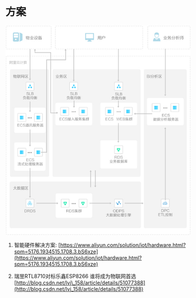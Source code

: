 # 方案

![](/assets/pic/物联网方案.jpg)

1. 智能硬件解决方案: [https://www.aliyun.com/solution/iot/hardware.html?spm=5176.1934515.1708.3.bS6xze](https://www.aliyun.com/solution/iot/hardware.html?spm=5176.1934515.1708.3.bS6xze)

2. 瑞昱RTL8710对标乐鑫ESP8266 谁将成为物联网首选 [http://blog.csdn.net/lvj\_158/article/details/51077388](http://blog.csdn.net/lvj_158/article/details/51077388)



